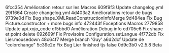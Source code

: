 6fcc354 Amélioration retour sur les Macros
609f9f3 Update changelog.yml
29f1664 Create changelog.yml
4d403a2 Améliorations retour de bugs
9739e0d Fix Bug shape.XMLReadConstructionInfoMerge
9d484ea Fix Bug Picture.constructor + more bugs info
472443f Exceptions Macros
2779858 Update api.xojo_code
df5bbd0 Amélioration Debug info
ed705e6 Fix shape et point delete
092699f Fix Provisoire Configuration.setLangue
4f772db Fix Lier.mousedown
48c64f7 Merge branch 'Guy'
a6d2dcf Update de "colorchange"
5c39e2e Fix Bug Lier finished tjs false
0d9c3b0 v2.5.8 Beta
